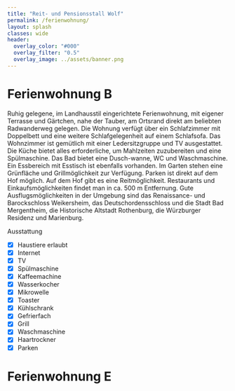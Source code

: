 ```yaml
---
title: "Reit- und Pensionsstall Wolf"
permalink: /ferienwohnung/
layout: splash
classes: wide
header:
  overlay_color: "#000"
  overlay_filter: "0.5"
  overlay_image: ../assets/banner.png
---
```


# Ferienwohnung B  
Ruhig gelegene, im Landhausstil eingerichtete Ferienwohnung, mit eigener Terrasse und Gärtchen, nahe der Tauber, am Ortsrand direkt am beliebten Radwanderweg gelegen. Die Wohnung verfügt über ein Schlafzimmer mit Doppelbett und eine weitere Schlafgelegenheit auf einem Schlafsofa. Das Wohnzimmer ist gemütlich mit einer Ledersitzgruppe und TV ausgestattet. Die Küche bietet alles erforderliche, um Mahlzeiten zuzubereiten und eine Spülmaschine. Das Bad bietet eine Dusch-wanne, WC und Waschmaschine. Ein Essbereich mit Esstisch ist ebenfalls vorhanden. Im Garten stehen eine Grünfläche und Grillmöglichkeit zur Verfügung. Parken ist direkt auf dem Hof möglich. Auf dem Hof gibt es eine Reitmöglichkeit. Restaurants und Einkaufsmöglichkeiten findet man in ca. 500 m Entfernung. Gute Ausflugsmöglichkeiten in der Umgebung sind das Renaissance- und Barockschloss Weikersheim, das Deutschordensschloss und die Stadt Bad Mergentheim, die Historische Altstadt Rothenburg, die Würzburger Residenz und Marienburg.

Ausstattung  
- [x] Haustiere erlaubt
- [x] Internet
- [x] TV
- [x] Spülmaschine
- [x] Kaffeemachine
- [x] Wasserkocher
- [x] Mikrowelle
- [x] Toaster
- [x] Kühlschrank
- [x] Gefrierfach
- [x] Grill
- [x] Waschmaschine
- [x] Haartrockner
- [x] Parken

# Ferienwohnung E



